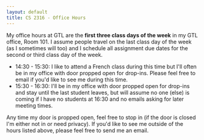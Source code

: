 ```yaml
---
layout: default
title: CS 2316 - Office Hours
---
```


My office hours at GTL are the **first three class days of the week** in my GTL office, Room 101. I assume people travel on the last class day of the week (as I sometimes will too) and I schedule all assignment due dates for the second or third class day of the week.

- 14:30 - 15:30: I like to attend a French class during this time but I'll often be in my office with door propped open for drop-ins. Please feel free to email if you'd like to see me during this time.
- 15:30 - 16:30: I'll be in my office with door propped open for drop-ins and stay until the last student leaves, but will assume no one (else) is coming if I have no students at 16:30 and no emails asking for later meeting times.

Any time my door is propped open, feel free to stop in (if the door is closed I'm either not in or need privacy). If you'd like to see me outside of the hours listed above, please feel free to send me an email.
